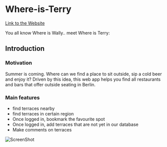 # Where-is-Terry
[Link to the Website](https://where-is-terry.herokuapp.com/)

You all know Where is Wally.. meet Where is Terry:

## Introduction
### Motivation
Summer is coming. Where can we find a place to sit outside, sip a cold beer and enjoy it? 
Driven by this idea, this web app helps you find all restaurants and bars that offer outside seating in Berlin. 

### Main features
* find terraces nearby
* find terraces in certain region
* Once logged in, bookmark the favourite spot
* Once logged in, add terraces that are not yet in our database
* Make comments on terraces

![ScreenShot](https://qp9zsa.dm.files.1drv.com/y4mpWZ2YZ8EfWf66gWDHrvZNnj26Cv2hi_oSHN0ZMpOvTy-Kz9LsCBBu6-OzEIXniHFUqYzMbWoap5b7BOp1boJGZzTkDTi2V-6jRzovA54STase0q-UZeV_OIphinlebC-mJ-OFq5jm1hXF89ibesdmKOkX49_3skx-KCvFXxU6G7mnkSbTDfRs4jx0R5egu-0ScuCcQJYMbWVeffeQsusMA?width=1509&height=897&cropmode=none)
